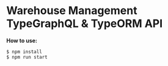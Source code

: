 # Warehouse Management TypeGraphQL & TypeORM API

**How to use:**

```
$ npm install
$ npm run start
```
